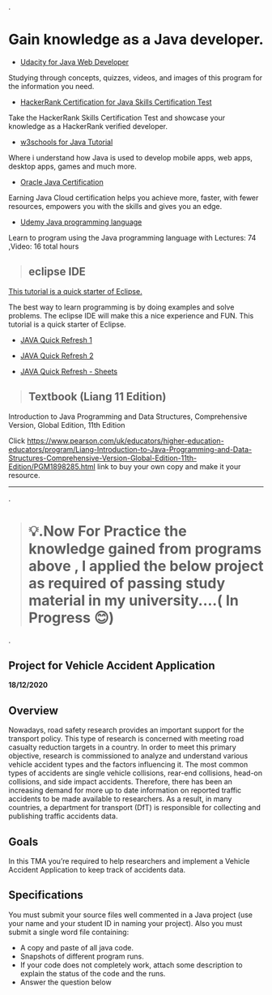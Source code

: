 

.




# Gain knowledge as a Java developer.







- [Udacity for  Java Web Developer](https://www.udacity.com/course/java-developer-nanodegree--nd035)


Studying through concepts, quizzes, videos, and images of this program for the information you need.



- [HackerRank Certification for Java Skills Certification Test](https://www.hackerrank.com/skills-verification/java_basic)



Take the HackerRank Skills Certification Test and showcase your knowledge as a HackerRank verified developer.





- [w3schools for Java Tutorial](https://www.w3schools.com/java/)



Where i understand how Java is used to develop mobile apps, web apps, desktop apps, games and much more.




- [Oracle Java Certification](https://education.oracle.com/oracle-certification-path/pFamily_48)



Earning Java Cloud certification helps you achieve more, faster, with fewer resources, empowers you with the skills and gives you an edge.



- [Udemy Java programming language ](https://www.udemy.com/share/101qZMAkYdcV5QTXo=/)



Learn to program using the Java programming language with Lectures: 74 ,Video: 16 total hours







> ## eclipse IDE


[This tutorial is a quick starter of Eclipse.](https://www.tutorialspoint.com/eclipse/index.htm)


The best way to learn programming is by doing examples and solve problems.
The eclipse IDE will make this a nice experience and FUN.
This tutorial is a quick starter of Eclipse.




 - [JAVA Quick Refresh 1](https://www.javatpoint.com/java-tutorial)
 
  - [JAVA Quick Refresh 2](https://hackr.io/blog/java-cheat-sheet)


- [JAVA Quick Refresh - Sheets](https://introcs.cs.princeton.edu/java/11cheatsheet/)






> ## Textbook (Liang 11 Edition)



Introduction to Java Programming and Data Structures, Comprehensive Version, Global Edition, 11th Edition

Click https://www.pearson.com/uk/educators/higher-education-educators/program/Liang-Introduction-to-Java-Programming-and-Data-Structures-Comprehensive-Version-Global-Edition-11th-Edition/PGM1898285.html link to buy your own copy and make it your resource.




----------------------------------------------------------------------------------------------





.









> # 💡.Now For Practice the knowledge gained from programs above , I applied the below project as required of passing study material in my university....( In Progress 😊) 





.










## Project for Vehicle Accident Application
 
 
 
 
 
 
 
 
 
 
**18/12/2020**
 




## Overview



Nowadays, road safety research provides an important support for the transport policy. This type of research is concerned with meeting road casualty reduction targets in a country. In order to meet this primary objective, research is commissioned to analyze and understand various vehicle accident types and the factors influencing it. The most common types of accidents are single vehicle collisions, rear-end collisions, head-on collisions, and side impact accidents. Therefore, there has been an increasing demand for more up to date information on reported traffic accidents to be made available to researchers. As a result, in many countries, a department for transport (DfT) is responsible for collecting and publishing traffic accidents data. 



## Goals


In this TMA you’re required to help researchers and implement a Vehicle Accident Application to keep track of accidents data.


## Specifications


You must submit your source files well commented in a Java project (use your name and your student ID in naming your project).
Also you must submit a single word file containing: 


 - A copy and paste of all java code. 
 - Snapshots of different program runs.
 - If your code does not completely work, attach some description to explain the status of the code and the runs. 
 - Answer the question below
